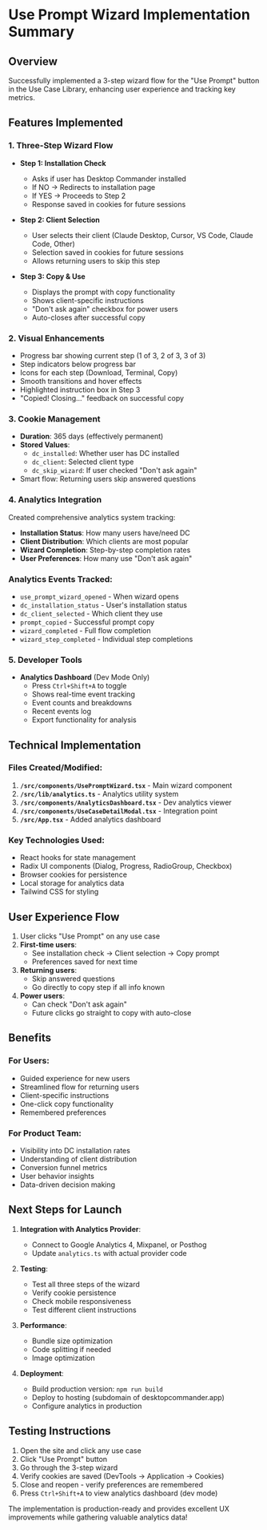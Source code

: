 # Use Prompt Wizard Implementation Summary

## Overview
Successfully implemented a 3-step wizard flow for the "Use Prompt" button in the Use Case Library, enhancing user experience and tracking key metrics.

## Features Implemented

### 1. Three-Step Wizard Flow
- **Step 1: Installation Check**
  - Asks if user has Desktop Commander installed
  - If NO → Redirects to installation page
  - If YES → Proceeds to Step 2
  - Response saved in cookies for future sessions

- **Step 2: Client Selection**
  - User selects their client (Claude Desktop, Cursor, VS Code, Claude Code, Other)
  - Selection saved in cookies for future sessions
  - Allows returning users to skip this step

- **Step 3: Copy & Use**
  - Displays the prompt with copy functionality
  - Shows client-specific instructions
  - "Don't ask again" checkbox for power users
  - Auto-closes after successful copy

### 2. Visual Enhancements
- Progress bar showing current step (1 of 3, 2 of 3, 3 of 3)
- Step indicators below progress bar
- Icons for each step (Download, Terminal, Copy)
- Smooth transitions and hover effects
- Highlighted instruction box in Step 3
- "Copied! Closing..." feedback on successful copy

### 3. Cookie Management
- **Duration**: 365 days (effectively permanent)
- **Stored Values**:
  - `dc_installed`: Whether user has DC installed
  - `dc_client`: Selected client type
  - `dc_skip_wizard`: If user checked "Don't ask again"
- Smart flow: Returning users skip answered questions

### 4. Analytics Integration
Created comprehensive analytics system tracking:
- **Installation Status**: How many users have/need DC
- **Client Distribution**: Which clients are most popular
- **Wizard Completion**: Step-by-step completion rates
- **User Preferences**: How many use "Don't ask again"

### Analytics Events Tracked:
- `use_prompt_wizard_opened` - When wizard opens
- `dc_installation_status` - User's installation status
- `dc_client_selected` - Which client they use
- `prompt_copied` - Successful prompt copy
- `wizard_completed` - Full flow completion
- `wizard_step_completed` - Individual step completions

### 5. Developer Tools
- **Analytics Dashboard** (Dev Mode Only)
  - Press `Ctrl+Shift+A` to toggle
  - Shows real-time event tracking
  - Event counts and breakdowns
  - Recent events log
  - Export functionality for analysis

## Technical Implementation

### Files Created/Modified:
1. **`/src/components/UsePromptWizard.tsx`** - Main wizard component
2. **`/src/lib/analytics.ts`** - Analytics utility system
3. **`/src/components/AnalyticsDashboard.tsx`** - Dev analytics viewer
4. **`/src/components/UseCaseDetailModal.tsx`** - Integration point
5. **`/src/App.tsx`** - Added analytics dashboard

### Key Technologies Used:
- React hooks for state management
- Radix UI components (Dialog, Progress, RadioGroup, Checkbox)
- Browser cookies for persistence
- Local storage for analytics data
- Tailwind CSS for styling

## User Experience Flow

1. User clicks "Use Prompt" on any use case
2. **First-time users**:
   - See installation check → Client selection → Copy prompt
   - Preferences saved for next time
3. **Returning users**:
   - Skip answered questions
   - Go directly to copy step if all info known
4. **Power users**:
   - Can check "Don't ask again"
   - Future clicks go straight to copy with auto-close

## Benefits

### For Users:
- Guided experience for new users
- Streamlined flow for returning users
- Client-specific instructions
- One-click copy functionality
- Remembered preferences

### For Product Team:
- Visibility into DC installation rates
- Understanding of client distribution
- Conversion funnel metrics
- User behavior insights
- Data-driven decision making

## Next Steps for Launch

1. **Integration with Analytics Provider**:
   - Connect to Google Analytics 4, Mixpanel, or Posthog
   - Update `analytics.ts` with actual provider code

2. **Testing**:
   - Test all three steps of the wizard
   - Verify cookie persistence
   - Check mobile responsiveness
   - Test different client instructions

3. **Performance**:
   - Bundle size optimization
   - Code splitting if needed
   - Image optimization

4. **Deployment**:
   - Build production version: `npm run build`
   - Deploy to hosting (subdomain of desktopcommander.app)
   - Configure analytics in production

## Testing Instructions

1. Open the site and click any use case
2. Click "Use Prompt" button
3. Go through the 3-step wizard
4. Verify cookies are saved (DevTools → Application → Cookies)
5. Close and reopen - verify preferences are remembered
6. Press `Ctrl+Shift+A` to view analytics dashboard (dev mode)

The implementation is production-ready and provides excellent UX improvements while gathering valuable analytics data!
